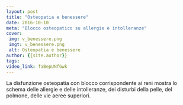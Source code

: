 ```yaml
---
layout: post
title: "Osteopatia e benessere"
date: 2016-10-10
meta: "Blocco osteopatico su allergie e intolleranze"
cover:
 img: v_benessere.png
 imgt: v_benessere.png
 alt: Osteopatia e benessere
author: {{site.author}}
tags:
video_link: faBepUNfGwk
---
```

La disfunzione osteopatia con blocco corrispondente ai reni mostra lo schema delle allergie e delle intolleranze, dei disturbi della pelle, del polmone, delle vie aeree superiori.
